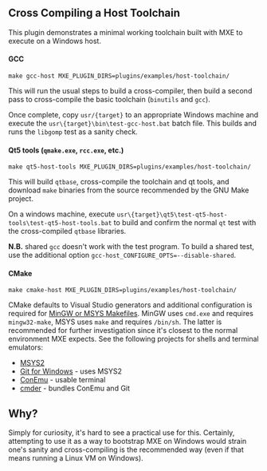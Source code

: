 Cross Compiling a Host Toolchain
--------------------------------

This plugin demonstrates a minimal working toolchain built with MXE to
execute on a Windows host.

#### GCC

```
make gcc-host MXE_PLUGIN_DIRS=plugins/examples/host-toolchain/
```

This will run the usual steps to build a cross-compiler, then build a
second pass to cross-compile the basic toolchain (`binutils` and `gcc`).

Once complete, copy `usr/{target}` to an appropriate Windows machine
and execute the `usr\{target}\bin\test-gcc-host.bat` batch file. This
builds and runs the `libgomp` test as a sanity check.

#### Qt5 tools (`qmake.exe`, `rcc.exe`, etc.)

```
make qt5-host-tools MXE_PLUGIN_DIRS=plugins/examples/host-toolchain/
```

This will build `qtbase`, cross-compile the toolchain and qt tools, and
download `make` binaries from the source recommended by the GNU Make project.

On a windows machine, execute
`usr\{target}\qt5\test-qt5-host-tools\test-qt5-host-tools.bat` to build and
confirm the normal `qt` test with the cross-compiled `qtbase` libraries.

**N.B.** shared `gcc` doesn't work with the test program. To build a shared
test, use the additional option `gcc-host_CONFIGURE_OPTS=--disable-shared`.

#### CMake

```
make cmake-host MXE_PLUGIN_DIRS=plugins/examples/host-toolchain/
```

CMake defaults to Visual Studio generators and additional configuration is
required for [MinGW or MSYS Makefiles][cmake-generators]. MinGW uses `cmd.exe`
and requires `mingw32-make`, MSYS uses `make` and requires `/bin/sh`. The
latter is recommended for further investigation since it's closest to the
normal environment MXE expects. See the following projects for shells and
terminal emulators:

  - [MSYS2](https://msys2.github.io/)
  - [Git for Windows](https://git-for-windows.github.io/) - uses MSYS2
  - [ConEmu](https://conemu.github.io/) - usable terminal
  - [cmder](http://cmder.net/) - bundles ConEmu and Git

Why?
----

Simply for curiosity, it's hard to see a practical use for this. Certainly,
attempting to use it as a way to bootstrap MXE on Windows would strain
one's sanity and cross-compiling is the recommended way (even if that means
running a Linux VM on Windows).



[cmake-generators]:https://cmake.org/cmake/help/latest/manual/cmake-generators.7.html
